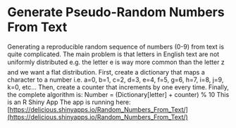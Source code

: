 # Generate Pseudo-Random Numbers From Text

Generating a reproducible random sequence of numbers (0-9) from text is quite complicated. The main problem is that letters in English text are not uniformly distributed e.g. the letter e is way more common than the letter z and we want a flat distribution. First, create a dictionary that maps a character to a number i.e. a=0, b=1, c=2, d=3, e=4, f=5, g=6, h=7, i=8, j=9, k=0, etc... Then, create a counter that increments by one every time. Finally, the complete algorithm is: Number = (Dictionary[letter] + counter) % 10
This is an R Shiny App
The app is running here: [https://delicious.shinyapps.io/Random_Numbers_From_Text/](https://delicious.shinyapps.io/Random_Numbers_From_Text/)